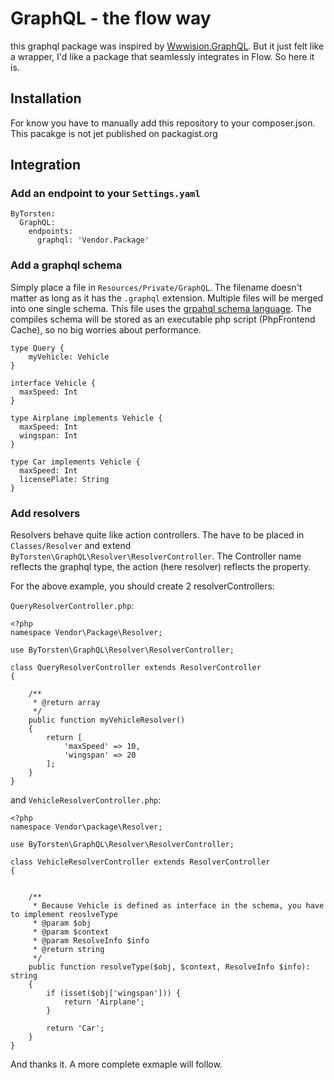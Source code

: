 # GraphQL - the flow way
this graphql package was inspired by [Wwwision.GraphQL](https://github.com/bwaidelich/Wwwision.GraphQL). But it just felt like a wrapper, I'd like a package that seamlessly integrates in Flow. 
So here it is.
 
## Installation
For know you have to manually add this repository to your composer.json. 
This pacakge is not jet published on packagist.org

## Integration
### Add an endpoint to your `Settings.yaml`

```
ByTorsten:
  GraphQL:
    endpoints:
      graphql: 'Vendor.Package'
```

### Add a graphql schema
Simply place a file in `Resources/Private/GraphQL`. The filename doesn't matter as long as it has the `.graphql` extension.
Multiple files will be merged into one single schema. This file uses the [grpahql schema language](http://graphql.org/learn/schema/). The compiles schema will be stored as an executable php script (PhpFrontend Cache), so no big worries about performance.

```
type Query {
    myVehicle: Vehicle
}

interface Vehicle {
  maxSpeed: Int
}

type Airplane implements Vehicle {
  maxSpeed: Int
  wingspan: Int
}

type Car implements Vehicle {
  maxSpeed: Int
  licensePlate: String
}
```

### Add resolvers
Resolvers behave quite like action controllers. The have to be placed in `Classes/Resolver` and extend `ByTorsten\GraphQL\Resolver\ResolverController`.
The Controller name reflects the graphql type, the action (here resolver) reflects the property.
 
For the above example, you should create 2 resolverControllers:

`QueryResolverController.php`:
```
<?php
namespace Vendor\Package\Resolver;

use ByTorsten\GraphQL\Resolver\ResolverController;

class QueryResolverController extends ResolverController
{

    /**
     * @return array
     */
    public function myVehicleResolver()
    {
        return [
            'maxSpeed' => 10,
            'wingspan' => 20
        ];
    }
}
```

and 
`VehicleResolverController.php`:
```
<?php
namespace Vendor\package\Resolver;

use ByTorsten\GraphQL\Resolver\ResolverController;

class VehicleResolverController extends ResolverController
{


    /**
     * Because Vehicle is defined as interface in the schema, you have to implement reoslveType
     * @param $obj
     * @param $context
     * @param ResolveInfo $info
     * @return string
     */
    public function resolveType($obj, $context, ResolveInfo $info): string
    {
        if (isset($obj['wingspan'])) {
            return 'Airplane';
        }

        return 'Car';
    }
}
```

And thanks it.
A more complete exmaple will follow.
